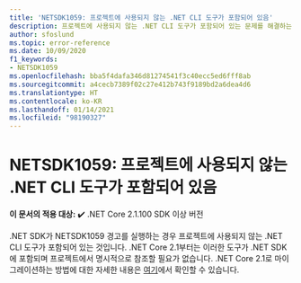 ```yaml
---
title: 'NETSDK1059: 프로젝트에 사용되지 않는 .NET CLI 도구가 포함되어 있음'
description: 프로젝트에 사용되지 않는 .NET CLI 도구가 포함되어 있는 문제를 해결하는 방법입니다.
author: sfoslund
ms.topic: error-reference
ms.date: 10/09/2020
f1_keywords:
- NETSDK1059
ms.openlocfilehash: bba5f4dafa346d81274541f3c40ecc5ed6fff8ab
ms.sourcegitcommit: a4cecb7389f02c27e412b743f9189bd2a6dea4d6
ms.translationtype: HT
ms.contentlocale: ko-KR
ms.lasthandoff: 01/14/2021
ms.locfileid: "98190327"
---
```

# <a name="netsdk1059-project-contains-obsolete-net-cli-tool"></a>NETSDK1059: 프로젝트에 사용되지 않는 .NET CLI 도구가 포함되어 있음

**이 문서의 적용 대상:** ✔️ .NET Core 2.1.100 SDK 이상 버전

.NET SDK가 NETSDK1059 경고를 실행하는 경우 프로젝트에 사용되지 않는 .NET CLI 도구가 포함되어 있는 것입니다. .NET Core 2.1부터는 이러한 도구가 .NET SDK에 포함되며 프로젝트에서 명시적으로 참조할 필요가 없습니다. .NET Core 2.1로 마이그레이션하는 방법에 대한 자세한 내용은 [여기](../../migration/20-21.md)에서 확인할 수 있습니다.
